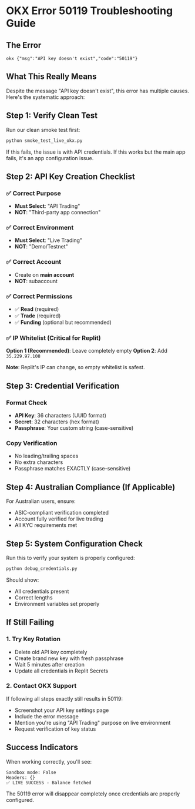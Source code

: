 # OKX Error 50119 Troubleshooting Guide

## The Error
```
okx {"msg":"API key doesn't exist","code":"50119"}
```

## What This Really Means
Despite the message "API key doesn't exist", this error has multiple causes. Here's the systematic approach:

## Step 1: Verify Clean Test
Run our clean smoke test first:
```bash
python smoke_test_live_okx.py
```

If this fails, the issue is with API credentials. If this works but the main app fails, it's an app configuration issue.

## Step 2: API Key Creation Checklist

### ✅ Correct Purpose
- **Must Select**: "API Trading" 
- **NOT**: "Third-party app connection"

### ✅ Correct Environment  
- **Must Select**: "Live Trading"
- **NOT**: "Demo/Testnet"

### ✅ Correct Account
- Create on **main account**
- **NOT**: subaccount

### ✅ Correct Permissions
- ✅ **Read** (required)
- ✅ **Trade** (required) 
- ✅ **Funding** (optional but recommended)

### ✅ IP Whitelist (Critical for Replit)
**Option 1 (Recommended)**: Leave completely empty
**Option 2**: Add `35.229.97.108`

**Note**: Replit's IP can change, so empty whitelist is safest.

## Step 3: Credential Verification

### Format Check
- **API Key**: 36 characters (UUID format)
- **Secret**: 32 characters (hex format)  
- **Passphrase**: Your custom string (case-sensitive)

### Copy Verification
- No leading/trailing spaces
- No extra characters
- Passphrase matches EXACTLY (case-sensitive)

## Step 4: Australian Compliance (If Applicable)
For Australian users, ensure:
- ASIC-compliant verification completed
- Account fully verified for live trading
- All KYC requirements met

## Step 5: System Configuration Check

Run this to verify your system is properly configured:
```bash
python debug_credentials.py
```

Should show:
- All credentials present
- Correct lengths
- Environment variables set properly

## If Still Failing

### 1. Try Key Rotation
- Delete old API key completely
- Create brand new key with fresh passphrase
- Wait 5 minutes after creation
- Update all credentials in Replit Secrets

### 2. Contact OKX Support
If following all steps exactly still results in 50119:
- Screenshot your API key settings page
- Include the error message
- Mention you're using "API Trading" purpose on live environment
- Request verification of key status

## Success Indicators

When working correctly, you'll see:
```
Sandbox mode: False
Headers: {}
✅ LIVE SUCCESS - Balance fetched
```

The 50119 error will disappear completely once credentials are properly configured.